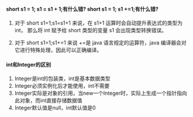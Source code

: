 #### short s1 = 1; s1 = s1 + 1;有什么错? short s1 = 1; s1 +=1;有什么错? 

1) 对于 short s1=1;s1=s1+1 来说，在 s1+1 运算时会自动提升表达式的类型为 int， 那么将 int 赋予给 short 类型的变量 s1 会出现类型转换错误。 

2) 对于 short s1=1;s1+=1 来说 +=是 java 语言规定的运算符，java 编译器会对它进行特殊处理，因此可以正确编译。 

#### int和Integer的区别

1. Integer是int的包装类，int是基本数据类型
2. Integer必须实例化后才能使用，int不需要
3. Integer实际是对象的引用，当new一个Integer时，实际上生成一个指针指向此对象，而int直接存储数据值
4. Integer默认值是null，int默认值是0